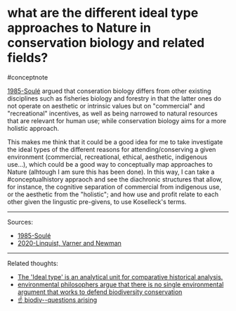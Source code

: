 # what are the different ideal type approaches to Nature in conservation biology and related fields?
#conceptnote 

[1985-Soulé](1985-Soulé.md) argued that conseration biology differs from other existing disciplines such as fisheries biology and forestry in that the latter ones do not operate on aesthetic or intrinsic values but on "commercial" and "recreational" incentives, as well as being narrowed to natural resources that are relevant for human use; while conservation biology aims for a more holistic approach.

This makes me think that it could be a good idea for me to take investigate the ideal types of the different reasons for attending/conserving a given environment (commercial, recreational, ethical, aesthetic, indigenous use...), which could be a good way to conceptually map approaches to Nature (alhtough I am sure this has been done). In this way, I can take a #conceptualhistory appraoch and see the diachronic structures that allow, for instance, the cognitive separation of commercial from indigenous use, or the aesthetic from the "holistic"; and how use and profit relate to each other given the lingustic pre-givens, to use Koselleck's terms.



--- 

Sources:
- [1985-Soulé](1985-Soulé.md)
- [2020-Linquist, Varner and Newman](2020-Linquist,%20Varner%20and%20Newman.md)


---

Related thoughts:

- [The 'Ideal type' is an analytical unit for comparative historical analysis.](The%20'Ideal%20type'%20is%20an%20analytical%20unit%20for%20comparative%20historical%20analysis..md)
- [environmental philosophers argue that there is no single environmental argument that works to defend biodiversity conservation](environmental%20philosophers%20argue%20that%20there%20is%20no%20single%20environmental%20argument%20that%20works%20to%20defend%20biodiversity%20conservation.md)
- [☝️ biodiv--questions arising](☝️%20biodiv--questions%20arising.md)